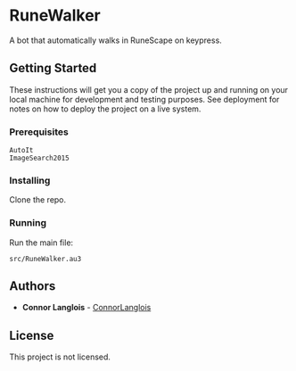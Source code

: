 # RuneWalker

A bot that automatically walks in RuneScape on keypress.

## Getting Started

These instructions will get you a copy of the project up and running on your local machine for development and testing purposes. See deployment for notes on how to deploy the project on a live system.

### Prerequisites

```
AutoIt
ImageSearch2015
```

### Installing

Clone the repo.

### Running

Run the main file:

```
src/RuneWalker.au3
```

## Authors

* **Connor Langlois** - [ConnorLanglois](https://github.com/ConnorLanglois)

## License

This project is not licensed.
